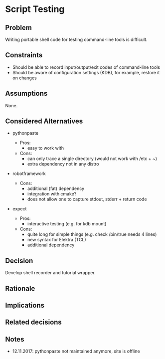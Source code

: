# Script Testing

## Problem

Writing portable shell code for testing command-line tools is difficult.

## Constraints

- Should be able to record input/output/exit codes of command-line tools
- Should be aware of configuration settings (KDB), for example, restore it on changes

## Assumptions

None.

## Considered Alternatives

- pythonpaste

  - Pros:
    - easy to work with
  - Cons:
    - can only trace a single directory (would not work with /etc + ~)
    - extra dependency not in any distro

- robotframework

  - Cons:
    - additional (fat) dependency
    - integration with cmake?
    - does not allow one to capture stdout, stderr + return code

- expect
  - Pros:
    - interactive testing (e.g. for kdb mount)
  - Cons:
    - quite long for simple things (e.g. check /bin/true needs 4 lines)
    - new syntax for Elektra (TCL)
    - additional dependency

## Decision

Develop shell recorder and tutorial wrapper.

## Rationale

## Implications

## Related decisions

## Notes

- 12.11.2017: pythonpaste not maintained anymore, site is offline
